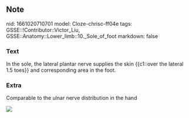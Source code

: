 ## Note
nid: 1661020710701
model: Cloze-chrisc-ff04e
tags: GSSE::!Contributor::Victor_Liu, GSSE::Anatomy::Lower_limb::10._Sole_of_foot
markdown: false

### Text
In the sole, the lateral plantar nerve supplies the skin {{c1::over the lateral 1.5 toes}} and corresponding area in the foot.

### Extra
Comparable to the ulnar nerve distribution in the hand
<div><img src=
"paste-18fec74d52a4bfc3f4c63ed041b1bb7628dd9b06.jpg"></div>
